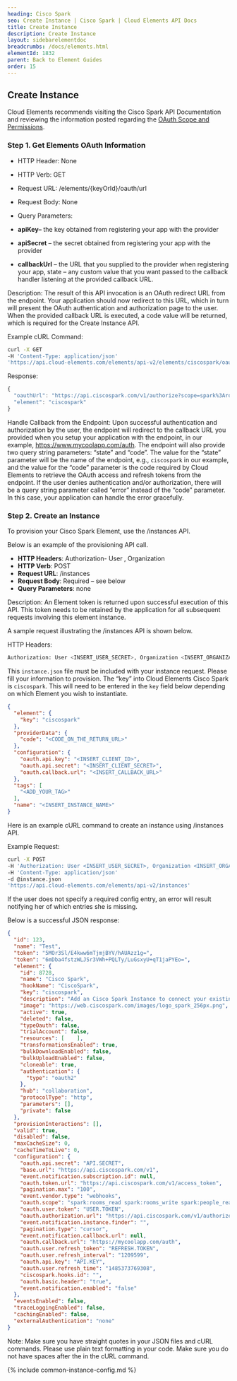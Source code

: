 ```yaml
---
heading: Cisco Spark
seo: Create Instance | Cisco Spark | Cloud Elements API Docs
title: Create Instance
description: Create Instance
layout: sidebarelementdoc
breadcrumbs: /docs/elements.html
elementId: 1832
parent: Back to Element Guides
order: 15
---
```


## Create Instance

Cloud Elements recommends visiting the Cisco Spark API Documentation and reviewing the information posted regarding the [OAuth Scope and Permissions](https://developer.ciscospark.com/authentication.html).

### Step 1. Get Elements OAuth Information

* HTTP Header: None
* HTTP Verb: GET
* Request URL: /elements/{keyOrId}/oauth/url
* Request Body: None
* Query Parameters:

* __apiKey–__ the key obtained from registering your app with the provider
* __apiSecret__ – the secret obtained from registering your app with the provider
* __callbackUrl__ – the URL that you supplied to the provider when registering your app, state – any custom value that you want passed to the callback handler listening at the provided callback URL.

Description: The result of this API invocation is an OAuth redirect URL from the endpoint. Your application should now redirect to this URL, which in turn will present the OAuth authentication and authorization page to the user. When the provided callback URL is executed, a code value will be returned, which is required for the Create Instance API.

Example cURL Command:

```bash
curl -X GET
-H 'Content-Type: application/json'
'https://api.cloud-elements.com/elements/api-v2/elements/ciscospark/oauth/url?apiKey=insert_client_id&apiSecret=insert_client_secret&callbackUrl=https%3A%2F%2Fmycoolapp.com%2Fauth'
```

Response:

```javascript
{
  "oauthUrl": "https://api.ciscospark.com/v1/authorize?scope=spark%3Arooms_read+spark%3Arooms_write+spark%3Apeople_read+spark%3Amessages_read+spark%3Amessages_write+spark%3Amemberships_read+spark%3Amemberships_write+spark%3Ateams_write+spark%3Ateams_read+spark%3Ateam_memberships_read+spark%3Ateam_memberships_write+spark-admin%3Aorganizations_read++spark-admin%3Alicenses_read+spark-admin%3Aroles_read+spark-admin%3Apeople_write+spark-admin%3Apeople_read&response_type=code&redirect_uri=https%3A%2F%2Fmycoolapp.com%2Fauth&state=ciscospark&client_id=client_id",
  "element": "ciscospark"
}
```

Handle Callback from the Endpoint:
Upon successful authentication and authorization by the user, the endpoint will redirect to the callback URL you provided when you setup your application with the endpoint, in our example, https://www.mycoolapp.com/auth. The endpoint will also provide two query string parameters: “state” and “code”. The value for the “state” parameter will be the name of the endpoint, e.g., `ciscospark` in our example, and the value for the “code” parameter is the code required by Cloud Elements to retrieve the OAuth access and refresh tokens from the endpoint. If the user denies authentication and/or authorization, there will be a query string parameter called “error” instead of the “code” parameter. In this case, your application can handle the error gracefully.

### Step 2. Create an Instance

To provision your Cisco Spark Element, use the /instances API.

Below is an example of the provisioning API call.

* __HTTP Headers__: Authorization- User <user secret>, Organization <organization secret>
* __HTTP Verb__: POST
* __Request URL__: /instances
* __Request Body__: Required – see below
* __Query Parameters__: none

Description: An Element token is returned upon successful execution of this API. This token needs to be retained by the application for all subsequent requests involving this element instance.

A sample request illustrating the /instances API is shown below.

HTTP Headers:

```bash
Authorization: User <INSERT_USER_SECRET>, Organization <INSERT_ORGANIZATION_SECRET>

```
This `instance.json` file must be included with your instance request.  Please fill your information to provision.  The “key” into Cloud Elements Cisco Spark is `ciscospark`.  This will need to be entered in the `key` field below depending on which Element you wish to instantiate.

```json
{
  "element": {
    "key": "ciscospark"
  },
  "providerData": {
    "code": "<CODE_ON_THE_RETURN_URL>"
  },
  "configuration": {
    "oauth.api.key": "<INSERT_CLIENT_ID>",
    "oauth.api.secret": "<INSERT_CLIENT_SECRET>",
    "oauth.callback.url": "<INSERT_CALLBACK_URL>"
  },
  "tags": [
    "<ADD_YOUR_TAG>"
  ],
  "name": "<INSERT_INSTANCE_NAME>"
}
```

Here is an example cURL command to create an instance using /instances API.

Example Request:

```bash
curl -X POST
-H 'Authorization: User <INSERT_USER_SECRET>, Organization <INSERT_ORGANIZATION_SECRET>'
-H 'Content-Type: application/json'
-d @instance.json
'https://api.cloud-elements.com/elements/api-v2/instances'
```

If the user does not specify a required config entry, an error will result notifying her of which entries she is missing.

Below is a successful JSON response:

```json
{
  "id": 123,
  "name": "Test",
  "token": "5MOr3Sl/E4kww6mTjmjBYV/hAUAzz1g=",
  "token": "6mDba4fstzWLJSr3VWh+PQLTy/LuGsxyU+qT1jaPYEo=",
  "element": {
    "id": 8728,
    "name": "Cisco Spark",
    "hookName": "CiscoSpark",
    "key": "ciscospark",
    "description": "Add an Cisco Spark Instance to connect your existing Cisco Spark account to the Collaboration Hub, allowing you to manage channels, users, etc. across multiple Collaboration Elements. You will need your Cisco Spark account information to add an instance.",
    "image": "https://web.ciscospark.com/images/logo_spark_256px.png",
    "active": true,
    "deleted": false,
    "typeOauth": false,
    "trialAccount": false,
    "resources": [    ],
    "transformationsEnabled": true,
    "bulkDownloadEnabled": false,
    "bulkUploadEnabled": false,
    "cloneable": true,
    "authentication": {
      "type": "oauth2"
    },
    "hub": "collaboration",
    "protocolType": "http",
    "parameters": [],
    "private": false
  },
  "provisionInteractions": [],
  "valid": true,
  "disabled": false,
  "maxCacheSize": 0,
  "cacheTimeToLive": 0,
  "configuration": {
    "oauth.api.secret": "API.SECRET",
    "base.url": "https://api.ciscospark.com/v1",
    "event.notification.subscription.id": null,
    "oauth.token.url": "https://api.ciscospark.com/v1/access_token",
    "pagination.max": "100",
    "event.vendor.type": "webhooks",
    "oauth.scope": "spark:rooms_read spark:rooms_write spark:people_read spark:messages_read spark:messages_write spark:memberships_read spark:memberships_write spark:teams_write spark:teams_read spark:team_memberships_read spark:team_memberships_write spark-admin:organizations_read  spark-admin:licenses_read spark-admin:roles_read spark-admin:people_write spark-admin:people_read",
    "oauth.user.token": "USER.TOKEN",
    "oauth.authorization.url": "https://api.ciscospark.com/v1/authorize",
    "event.notification.instance.finder": "",
    "pagination.type": "cursor",
    "event.notification.callback.url": null,
    "oauth.callback.url": "https://mycoolapp.com/auth",
    "oauth.user.refresh_token": "REFRESH.TOKEN",
    "oauth.user.refresh_interval": "1209599",
    "oauth.api.key": "API.KEY",
    "oauth.user.refresh_time": "1485373769308",
    "ciscospark.hooks.id": "",
    "oauth.basic.header": "true",
    "event.notification.enabled": "false"
  },
  "eventsEnabled": false,
  "traceLoggingEnabled": false,
  "cachingEnabled": false,
  "externalAuthentication": "none"
}
```

Note:  Make sure you have straight quotes in your JSON files and cURL commands.  Please use plain text formatting in your code.  Make sure you do not have spaces after the in the cURL command.

{% include common-instance-config.md %}
